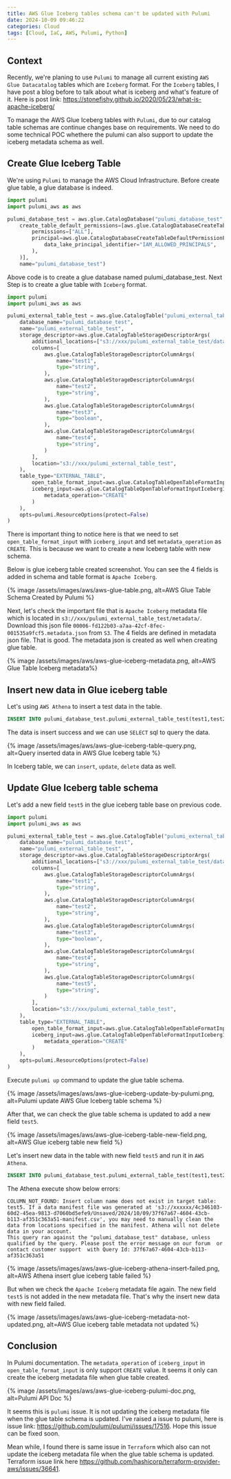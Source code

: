 ```yaml
---
title: AWS Glue Iceberg tables schema can't be updated with Pulumi
date: 2024-10-09 09:46:22
categories: Cloud
tags: [Cloud, IaC, AWS, Pulumi, Python]
---
```


## Context
Recently, we're planing to use `Pulumi` to manage all current existing `AWS Glue Datacatalog` tables which are `Iceberg` format. For the `Iceberg` tables, I have post a blog before to talk about what is iceberg and what's feature of it. Here is post link: https://stonefishy.github.io/2020/05/23/what-is-apache-iceberg/

To manage the AWS Glue Iceberg tables with `Pulumi`, due to our catalog table schemas are continue changes base on requirements. We need to do some technical POC whethere the pulumi can also support to update the iceberg metadata schema as well.

## Create Glue Iceberg Table
We're using `Pulumi` to manage the AWS Cloud Infrastructure. Before create glue table, a glue database is indeed.

``` python
import pulumi
import pulumi_aws as aws

pulumi_database_test = aws.glue.CatalogDatabase("pulumi_database_test",
    create_table_default_permissions=[aws.glue.CatalogDatabaseCreateTableDefaultPermissionArgs(
        permissions=["ALL"],
        principal=aws.glue.CatalogDatabaseCreateTableDefaultPermissionPrincipalArgs(
            data_lake_principal_identifier="IAM_ALLOWED_PRINCIPALS",
        ),
    )],
    name="pulumi_database_test")
```

Above code is to create a glue database named pulumi_database_test. Next Step is to create a glue table with `Iceberg` format.

``` python
import pulumi
import pulumi_aws as aws

pulumi_external_table_test = aws.glue.CatalogTable("pulumi_external_table_test",
    database_name="pulumi_database_test",
    name="pulumi_external_table_test",
    storage_descriptor=aws.glue.CatalogTableStorageDescriptorArgs(
        additional_locations=["s3://xxx/pulumi_external_table_test/data"],
        columns=[
            aws.glue.CatalogTableStorageDescriptorColumnArgs(
                name="test1",
                type="string",
            ),
            aws.glue.CatalogTableStorageDescriptorColumnArgs(
                name="test2",
                type="string",
            ),
            aws.glue.CatalogTableStorageDescriptorColumnArgs(
                name="test3",
                type="boolean",
            ),
            aws.glue.CatalogTableStorageDescriptorColumnArgs(
                name="test4",
                type="string",
            )
        ],
        location="s3://xxx/pulumi_external_table_test",
    ),
    table_type="EXTERNAL_TABLE",
        open_table_format_input=aws.glue.CatalogTableOpenTableFormatInputArgs(
        iceberg_input=aws.glue.CatalogTableOpenTableFormatInputIcebergInputArgs(
            metadata_operation="CREATE"
        )
    ),
    opts=pulumi.ResourceOptions(protect=False)
)
```

There is important thing to notice here is that we need to set `open_table_format_input` with `iceberg_input` and set `metadata_operation` as `CREATE`. This is because we want to create a new Iceberg table with new schema. 

Below is glue iceberg table created screenshot. You can see the 4 fields is added in schema and table format is `Apache Iceberg`.

{% image /assets/images/aws/aws-glue-table.png, alt=AWS Glue Table Schema Created by Pulumi %}

Next, let's check the important file that is `Apache Iceberg` metadata file which is located in `s3://xxx/pulumi_external_table_test/metadata/`.  Download this json file `00006-fd122b03-a7aa-42cf-8fec-001535a9fcf5.metadata.json` from `S3`. The 4 fields are defined in metadata json file. That is good. The metadata json is created as well when creating glue table.

{% image /assets/images/aws/aws-glue-iceberg-metadata.png, alt=AWS Glue Table Iceberg metadata%}

## Insert new data in Glue iceberg table
Let's using `AWS Athena` to insert a test data in the table.

``` SQL
INSERT INTO pulumi_database_test.pulumi_external_table_test(test1,test2,test3,test4) VALUES('1a', '2a', true, '4a')
```

The data is insert success and we can use `SELECT` sql to query the data.

{% image /assets/images/aws/aws-glue-iceberg-table-query.png, alt=Query inserted data in AWS Glue Iceberg table %}

In Iceberg table, we can `insert`, `update`, `delete` data as well.

## Update Glue Iceberg table schema
Let's add a new field `test5` in the glue iceberg table base on previous code.

``` python
import pulumi
import pulumi_aws as aws

pulumi_external_table_test = aws.glue.CatalogTable("pulumi_external_table_test",
    database_name="pulumi_database_test",
    name="pulumi_external_table_test",
    storage_descriptor=aws.glue.CatalogTableStorageDescriptorArgs(
        additional_locations=["s3://xxx/pulumi_external_table_test/data"],
        columns=[
            aws.glue.CatalogTableStorageDescriptorColumnArgs(
                name="test1",
                type="string",
            ),
            aws.glue.CatalogTableStorageDescriptorColumnArgs(
                name="test2",
                type="string",
            ),
            aws.glue.CatalogTableStorageDescriptorColumnArgs(
                name="test3",
                type="boolean",
            ),
            aws.glue.CatalogTableStorageDescriptorColumnArgs(
                name="test4",
                type="string",
            ),
            aws.glue.CatalogTableStorageDescriptorColumnArgs(
                name="test5",
                type="string",
            )
        ],
        location="s3://xxx/pulumi_external_table_test",
    ),
    table_type="EXTERNAL_TABLE",
        open_table_format_input=aws.glue.CatalogTableOpenTableFormatInputArgs(
        iceberg_input=aws.glue.CatalogTableOpenTableFormatInputIcebergInputArgs(
            metadata_operation="CREATE"
        )
    ),
    opts=pulumi.ResourceOptions(protect=False)
)
```

Execute `pulumi up` command to update the glue table schema.

{% image /assets/images/aws/aws-glue-iceberg-update-by-pulumi.png, alt=Pulumi update AWS Glue Iceberg table schema %}

After that, we can check the glue table schema is updated to add a new field `test5`.

{% image /assets/images/aws/aws-glue-iceberg-table-new-field.png, alt=AWS Glue iceberg table new field %}

Let's insert new data in the table with new field `test5` and run it in `AWS Athena`.

``` SQL
INSERT INTO pulumi_database_test.pulumi_external_table_test(test1,test2,test3,test4,test5) VALUES('1b', '2b', true, '4b', '5b')
```

The Athena execute show below errors:
```
COLUMN_NOT_FOUND: Insert column name does not exist in target table: test5. If a data manifest file was generated at 's3://xxxxxx/4c346103-60d2-45ea-9813-d7060bd5efe9/Unsaved/2024/10/09/37f67a67-4604-43cb-b113-af351c363a51-manifest.csv', you may need to manually clean the data from locations specified in the manifest. Athena will not delete data in your account.
This query ran against the "pulumi_database_test" database, unless qualified by the query. Please post the error message on our forum  or contact customer support  with Query Id: 37f67a67-4604-43cb-b113-af351c363a51
```
{% image /assets/images/aws/aws-glue-iceberg-athena-insert-failed.png, alt=AWS Athena insert glue iceberg table failed %}

But when we check the `Apache Iceberg` metadata file again. The new field `test5` is not added in the new metadata file. That's why the insert new data with new field failed.

{% image /assets/images/aws/aws-glue-iceberg-metadata-not-updated.png, alt=AWS Glue iceberg table metadata not updated %}


## Conclusion
In Pulumi documentation. The `metadata_operation` of `iceberg_input` in `open_table_format_input` is only support `CREATE` value. It seems it only can create the iceberg metadata file when glue table created.

{% image /assets/images/aws/aws-glue-iceberg-pulumi-doc.png, alt=Pulumi API Doc %}

It seems this is `pulumi` issue. It is not updating the iceberg metadata file when the glue table schema is updated. I've raised a issue to pulumi,  here is issue link: https://github.com/pulumi/pulumi/issues/17516. Hope this issue can be fixed soon.

Mean while, I found there is same issue in `Terraform` which also can not update the iceberg metadata file when the glue table schema is updated. Terraform issue link here https://github.com/hashicorp/terraform-provider-aws/issues/36641.
